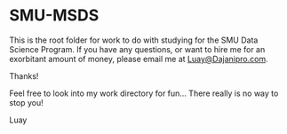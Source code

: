 # SMU-MSDS
This is the root folder for work to do with studying for the SMU Data Science Program.
If you have any questions, or want to hire me for an exorbitant amount of money, please email me at Luay@Dajanipro.com.

Thanks!

Feel free to look into my work directory for fun... There really is no way to stop you!

Luay
